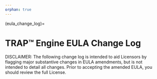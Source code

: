 ```yaml
---
orphan: true
---
```


(eula_change_log)=

# TRAP™ Engine EULA Change Log

DISCLAIMER: The following change log is intended to aid Licensors by flagging major substantive changes in EULA amendments, but is not intended to detail all changes. Prior to accepting the amended EULA, you should review the full License.
